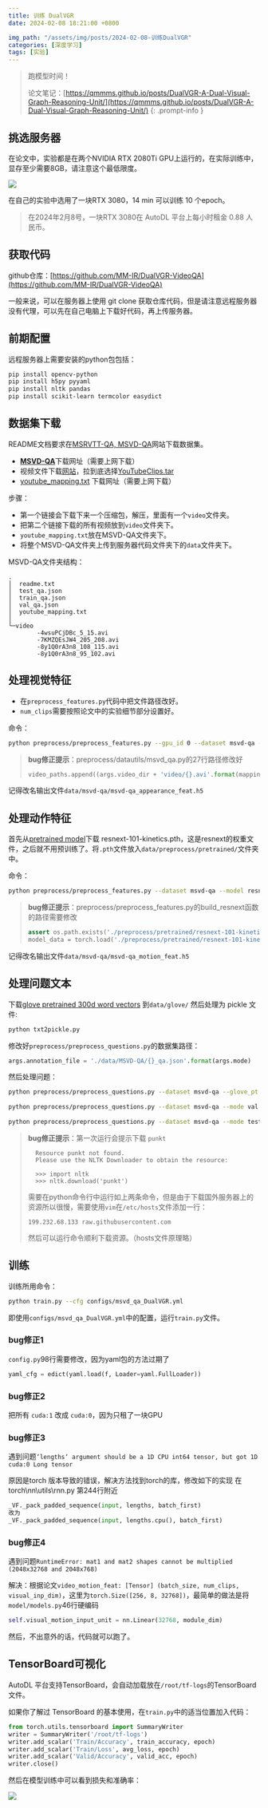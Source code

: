 ```yaml
---
title: 训练 DualVGR
date: 2024-02-08 18:21:00 +0800

img_path: "/assets/img/posts/2024-02-08-训练DualVGR"
categories: [深度学习]
tags: [实验]
---
```


> 跑模型时间！
>
> 论文笔记：[https://qmmms.github.io/posts/DualVGR-A-Dual-Visual-Graph-Reasoning-Unit/](https://qmmms.github.io/posts/DualVGR-A-Dual-Visual-Graph-Reasoning-Unit/)
{: .prompt-info }

## 挑选服务器

在论文中，实验都是在两个NVIDIA RTX 2080Ti GPU上运行的，在实际训练中，显存至少需要8GB，请注意这个最低限度。

![](gpu_use.png)

在自己的实验中选用了一块RTX 3080，14 min 可以训练 10 个epoch。

> 在2024年2月8号，一块RTX 3080在 AutoDL 平台上每小时租金 0.88 人民币。

## 获取代码

github仓库：[https://github.com/MM-IR/DualVGR-VideoQA](https://github.com/MM-IR/DualVGR-VideoQA)

一般来说，可以在服务器上使用 git clone 获取仓库代码，但是请注意远程服务器没有代理，可以先在自己电脑上下载好代码，再上传服务器。

## 前期配置

远程服务器上需要安装的python包包括：

```bash
pip install opencv-python
pip install h5py pyyaml
pip install nltk pandas
pip install scikit-learn termcolor easydict
```

## 数据集下载

README文档要求在[MSRVTT-QA, MSVD-QA](https://gitee.com/link?target=https%3A%2F%2Fgithub.com%2Fxudejing%2Fvideo-question-answering)网站下载数据集。

- [**MSVD-QA**](https://mega.nz/#!QmxFwBTK!Cs7cByu_Qo42XJOsv0DjiEDMiEm8m69h60caDYnT_PQ)下载网址（需要上网下载）
- 视频文件下载[网站](https://www.cs.utexas.edu/users/ml/clamp/videoDescription/)，拉到底选择[YouTubeClips.tar](https://www.cs.utexas.edu/users/ml/clamp/videoDescription/YouTubeClips.tar)
- [youtube_mapping.txt](https://mega.nz/#!QrowUADZ!oFfW_M5wAFsfuFDEJAIa2BeFVHYO0vxit3CMkHFOSfw) 下载网址（需要上网下载）

步骤：

- 第一个链接会下载下来一个压缩包，解压，里面有一个`video`文件夹。
- 把第二个链接下载的所有视频放到`video`文件夹下。
- `youtube_mapping.txt`放在MSVD-QA文件夹下。
- 将整个MSVD-QA文件夹上传到服务器代码文件夹下的`data`文件夹下。

MSVD-QA文件夹结构：

```
.
│  readme.txt
│  test_qa.json
│  train_qa.json
│  val_qa.json
│  youtube_mapping.txt
│ 
└─video
        -4wsuPCjDBc_5_15.avi
        -7KMZQEsJW4_205_208.avi
        -8y1Q0rA3n8_108_115.avi
        -8y1Q0rA3n8_95_102.avi
```

## 处理视觉特征

- 在`preprocess_features.py`代码中把文件路径改好。
- `num_clips`需要按照论文中的实验细节部分设置好。

命令：

```bash
python preprocess/preprocess_features.py --gpu_id 0 --dataset msvd-qa --model resnet101 
```

> **bug修正提示**：preprocess/datautils/msvd_qa.py的27行路径修改好
>
> ```python
> video_paths.append((args.video_dir + 'video/{}.avi'.format(mapping_dict['vid' + str(video_id)]), video_id))
> ```

记得改名输出文件`data/msvd-qa/msvd-qa_appearance_feat.h5`

## 处理动作特征

首先从[pretrained model](https://drive.google.com/drive/folders/1zvl89AgFAApbH0At-gMuZSeQB_LpNP-M)下载 resnext-101-kinetics.pth，这是resnext的权重文件，之后就不用预训练了。将`.pth`文件放入`data/preprocess/pretrained/`文件夹中。

命令：

```bash
python preprocess/preprocess_features.py --dataset msvd-qa --model resnext101
```

> **bug修正提示**：preprocess/preprocess_features.py的build_resnext函数的路径需要修改
>
> ```python
> assert os.path.exists('./preprocess/pretrained/resnext-101-kinetics.pth')
> model_data = torch.load('./preprocess/pretrained/resnext-101-kinetics.pth', map_location='cpu')
> ```

记得改名输出文件`data/msvd-qa/msvd-qa_motion_feat.h5`

## 处理问题文本

下载[glove pretrained 300d word vectors](http://nlp.stanford.edu/data/glove.840B.300d.zip) 到`data/glove/` 然后处理为 pickle 文件:

```bash
python txt2pickle.py
```

修改好`preprocess/preprocess_questions.py`的数据集路径：

```python
args.annotation_file = './data/MSVD-QA/{}_qa.json'.format(args.mode)
```

然后处理问题：

```bash
python preprocess/preprocess_questions.py --dataset msvd-qa --glove_pt data/glove/glove.840.300d.pkl --mode train
    
python preprocess/preprocess_questions.py --dataset msvd-qa --mode val
    
python preprocess/preprocess_questions.py --dataset msvd-qa --mode test
```

> **bug修正提示**：第一次运行会提示下载 `punkt`
>
> ```
>   Resource punkt not found.
>   Please use the NLTK Downloader to obtain the resource:
> 
>   >>> import nltk
>   >>> nltk.download('punkt')
> ```
>
> 需要在python命令行中运行如上两条命令，但是由于下载国外服务器上的资源所以很慢，需要使用`vim`在`/etc/hosts`文件添加一行：
>
> ```
> 199.232.68.133 raw.githubusercontent.com
> ```
>
> 然后可以运行命令顺利下载资源。（hosts文件原理略）

## 训练

训练所用命令：

```sh
python train.py --cfg configs/msvd_qa_DualVGR.yml 
```

即使用`configs/msvd_qa_DualVGR.yml`中的配置，运行`train.py`文件。

### bug修正1

`config.py`98行需要修改，因为yaml包的方法过期了

```python
yaml_cfg = edict(yaml.load(f, Loader=yaml.FullLoader))
```

### bug修正2

把所有 `cuda:1` 改成 `cuda:0`，因为只租了一块GPU

### bug修正3

遇到问题`‘lengths‘ argument should be a 1D CPU int64 tensor, but got 1D cuda:0 Long tensor`

原因是torch 版本导致的错误，解决方法找到torch的库，修改如下的实现
在torch\nn\utils\rnn.py 第244行附近

```python
_VF._pack_padded_sequence(input, lengths, batch_first)
改为 
_VF._pack_padded_sequence(input, lengths.cpu(), batch_first)
```

### bug修正4

遇到问题`RuntimeError: mat1 and mat2 shapes cannot be multiplied (2048x32768 and 2048x768)`

解决：根据论文`video_motion_feat: [Tensor] (batch_size, num_clips, visual_inp_dim)`，这里为`torch.Size([256, 8, 32768])`，最简单的做法是将`model/models.py`46行硬编码

```python
self.visual_motion_input_unit = nn.Linear(32768, module_dim)
```

然后，不出意外的话，代码就可以跑了。

## TensorBoard可视化

AutoDL 平台支持TensorBoard，会自动加载放在`/root/tf-logs`的TensorBoard文件。

如果你了解过 TensorBoard 的基本使用，在`train.py`中的适当位置加入代码：

```python
from torch.utils.tensorboard import SummaryWriter
writer = SummaryWriter('/root/tf-logs')
writer.add_scalar('Train/Accuracy', train_accuracy, epoch)
writer.add_scalar('Train/Loss', avg_loss, epoch)
writer.add_scalar('Valid/Accuracy', valid_acc, epoch)
writer.close()
```

然后在模型训练中可以看到损失和准确率：

![](acc_los.png)

